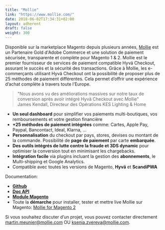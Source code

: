 ```yaml
---
title: "Mollie"
link: "https://www.mollie.com/"
date: 2018-06-02T17:34:31+02:00
layout: adherent
draft: false
weight: 300
---
```


Disponible sur la marketplace Magento depuis plusieurs années, [Mollie](https://www.mollie.com/) est un Partenaire Gold d'Adobe Commerce et une solution de paiement sécurisée, transparente et complète pour Magento 1 & 2.
Mollie est le premier fournisseur de services de paiement compatible Hyvä Checkout, assurant le succès et la sécurité des transactions.
Grâce à Mollie, les e-commerçants utilisant Hyvä Checkout ont la possibilité de proposer plus de 25 méthodes de paiement différentes. Cela permet d’offrir une expérience d’achat complète à travers toute l’Europe.

> "Nous avons vu des améliorations massives sur notre taux de conversion après avoir intégré Hyvä Checkout avec Mollie"  
> James Kendall, Directeur des Opérations KES Lighting & Home

- **Un seul dashboard** pour simplifier vos paiements multi-boutiques, vos remboursements et votre gestion financière  
- **+25 méthodes de paiement intégrées** comme: Cartes, Apple Pay, Paypal, Bancontact, Ideal, Klarna, ...  
- **Personnalisation** du checkout par pays, stores, devises ou montant de la commande. Possibilité de **page de paiement** par carte **embarquée**.  
- **Des outils intégrés de lutte contre la fraude et 3DS dynamic** pour optimiser la conversion tout en minimisant les chargebacks.  
- **Intégration facile** via plugins incluant la gestion des **abonnements**, le Multi-shipping et Google Analytics.  
- Compatible avec toutes les versions de Magento, **Hyvä** et **ScandiPWA**  

Documentation:  
* **[Github](https://github.com/mollie/magento2)**  
* **[Doc API](https://docs.mollie.com/)**  
* **[Module Magento](https://www.mollie.com/fr/integrations/magento-2)**  
* Toute la **démarche** pour installer, tester et mettre live Mollie sur Magento:
[Mollie for Magento 2](https://help.mollie.com/hc/en-us/sections/12950723469330-Mollie-for-Magento-2)  

Si vous souhaitez discuter d’un projet, vous pouvez contacter directement
[martin.meunier@mollie.com](mailto:martin.meunier@mollie.com) OU [ksenia.zvereva@mollie.com](mailto:ksenia.zvereva@mollie.com).
